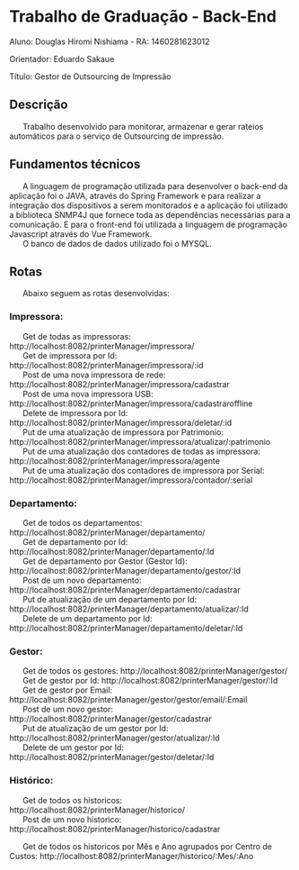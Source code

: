 # Trabalho de Graduação - Back-End

Aluno: Douglas Hiromi Nishiama - RA: 1460281623012

Orientador: Eduardo Sakaue

Título: Gestor de Outsourcing de Impressão

## Descrição
&nbsp;&nbsp;&nbsp;&nbsp;&nbsp;&nbsp;Trabalho desenvolvido para monitorar, armazenar e gerar rateios automáticos para o serviço de Outsourcing de impressão.

## Fundamentos técnicos
&nbsp;&nbsp;&nbsp;&nbsp;&nbsp;&nbsp;A linguagem de programação utilizada para desenvolver o back-end da aplicação foi o JAVA, através do Spring Framework e para realizar a integração dos dispositivos a serem monitorados e a aplicação foi utilizado a biblioteca SNMP4J que fornece toda as dependências necessárias para a comunicação. E para o front-end foi utilizada a linguagem de programação Javascript através do Vue Framework.<br>
&nbsp;&nbsp;&nbsp;&nbsp;&nbsp;&nbsp;O banco de dados de dados utilizado foi o MYSQL.

## Rotas
&nbsp;&nbsp;&nbsp;&nbsp;&nbsp;&nbsp;Abaixo seguem as rotas desenvolvidas:<br>

### Impressora:
&nbsp;&nbsp;&nbsp;&nbsp;&nbsp;&nbsp;Get de todas as impressoras: http://localhost:8082/printerManager/impressora/<br>
&nbsp;&nbsp;&nbsp;&nbsp;&nbsp;&nbsp;Get de impressora por Id: http://localhost:8082/printerManager/impressora/:id<br>
&nbsp;&nbsp;&nbsp;&nbsp;&nbsp;&nbsp;Post de uma nova impressora de rede: http://localhost:8082/printerManager/impressora/cadastrar<br>
&nbsp;&nbsp;&nbsp;&nbsp;&nbsp;&nbsp;Post de uma nova impressora USB: http://localhost:8082/printerManager/impressora/cadastraroffline<br>
&nbsp;&nbsp;&nbsp;&nbsp;&nbsp;&nbsp;Delete de impressora por Id: http://localhost:8082/printerManager/impressora/deletar/:id<br>
&nbsp;&nbsp;&nbsp;&nbsp;&nbsp;&nbsp;Put de uma atualização de impressora por Patrimonio: http://localhost:8082/printerManager/impressora/atualizar/:patrimonio<br>
&nbsp;&nbsp;&nbsp;&nbsp;&nbsp;&nbsp;Put de uma atualização dos contadores de todas as impressora: http://localhost:8082/printerManager/impressora/agente<br>
&nbsp;&nbsp;&nbsp;&nbsp;&nbsp;&nbsp;Put de uma atualização dos contadores de impressora por Serial: http://localhost:8082/printerManager/impressora/contador/:serial<br>

### Departamento:
&nbsp;&nbsp;&nbsp;&nbsp;&nbsp;&nbsp;Get de todos os departamentos: http://localhost:8082/printerManager/departamento/<br>
&nbsp;&nbsp;&nbsp;&nbsp;&nbsp;&nbsp;Get de departamento por Id: http://localhost:8082/printerManager/departamento/:Id<br>
&nbsp;&nbsp;&nbsp;&nbsp;&nbsp;&nbsp;Get de departamento por Gestor (Gestor Id): http://localhost:8082/printerManager/departamento/gestor/:Id<br>
&nbsp;&nbsp;&nbsp;&nbsp;&nbsp;&nbsp;Post de um novo departamento: http://localhost:8082/printerManager/departamento/cadastrar<br>
&nbsp;&nbsp;&nbsp;&nbsp;&nbsp;&nbsp;Put de atualização de um departamento por Id: http://localhost:8082/printerManager/departamento/atualizar/:Id<br>
&nbsp;&nbsp;&nbsp;&nbsp;&nbsp;&nbsp;Delete de um departamento por Id: http://localhost:8082/printerManager/departamento/deletar/:Id<br>

### Gestor:
&nbsp;&nbsp;&nbsp;&nbsp;&nbsp;&nbsp;Get de todos os gestores: http://localhost:8082/printerManager/gestor/<br>
&nbsp;&nbsp;&nbsp;&nbsp;&nbsp;&nbsp;Get de gestor por Id: http://localhost:8082/printerManager/gestor/:Id<br>
&nbsp;&nbsp;&nbsp;&nbsp;&nbsp;&nbsp;Get de gestor por Email: http://localhost:8082/printerManager/gestor/gestor/email/:Email<br>
&nbsp;&nbsp;&nbsp;&nbsp;&nbsp;&nbsp;Post de um novo gestor: http://localhost:8082/printerManager/gestor/cadastrar<br>
&nbsp;&nbsp;&nbsp;&nbsp;&nbsp;&nbsp;Put de atualização de um gestor por Id: http://localhost:8082/printerManager/gestor/atualizar/:Id<br>
&nbsp;&nbsp;&nbsp;&nbsp;&nbsp;&nbsp;Delete de um gestor por Id: http://localhost:8082/printerManager/gestor/deletar/:Id<br>

### Histórico:
&nbsp;&nbsp;&nbsp;&nbsp;&nbsp;&nbsp;Get de todos os historicos: http://localhost:8082/printerManager/historico/<br>
&nbsp;&nbsp;&nbsp;&nbsp;&nbsp;&nbsp;Post de um novo historico: http://localhost:8082/printerManager/historico/cadastrar<br>

&nbsp;&nbsp;&nbsp;&nbsp;&nbsp;&nbsp;Get de todos os historicos por Mês e Ano agrupados por Centro de Custos: http://localhost:8082/printerManager/historico/:Mes/:Ano<br>
